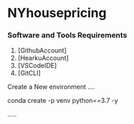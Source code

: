 # NYhousepricing

### Software and Tools Requirements

1. [GithubAccount]
2. [HearkuAccount]
2. [VSCodeIDE]
3. [GitCLI]

Create a New environment
....

conda create -p venv python==3.7 -y

.....